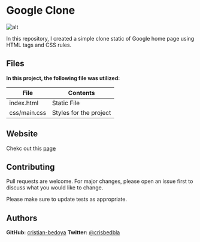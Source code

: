 # Google Clone 

![alt](https://upload.wikimedia.org/wikipedia/commons/thumb/2/2f/Google_2015_logo.svg/1200px-Google_2015_logo.svg.png)

In this repository, I created a simple clone static of Google home page using HTML tags and CSS rules.

## Files
**In this project, the following file was utilized:**

| File | Contents |
| ------ | ------ |
| index.html | Static File |
| css/main.css | Styles for the project |


## Website

Chekc out this [page](https://cristian-bedoya.github.io/Google-Clone/)

## Contributing
Pull requests are welcome. For major changes, please open an issue first to discuss what you would like to change.

Please make sure to update tests as appropriate.

## Authors

 **GitHub:** [cristian-bedoya](https://github.com/cristian-bedoya)
 **Twitter:** [@crisbedbla](https://twitter.com/crisbedbla)
